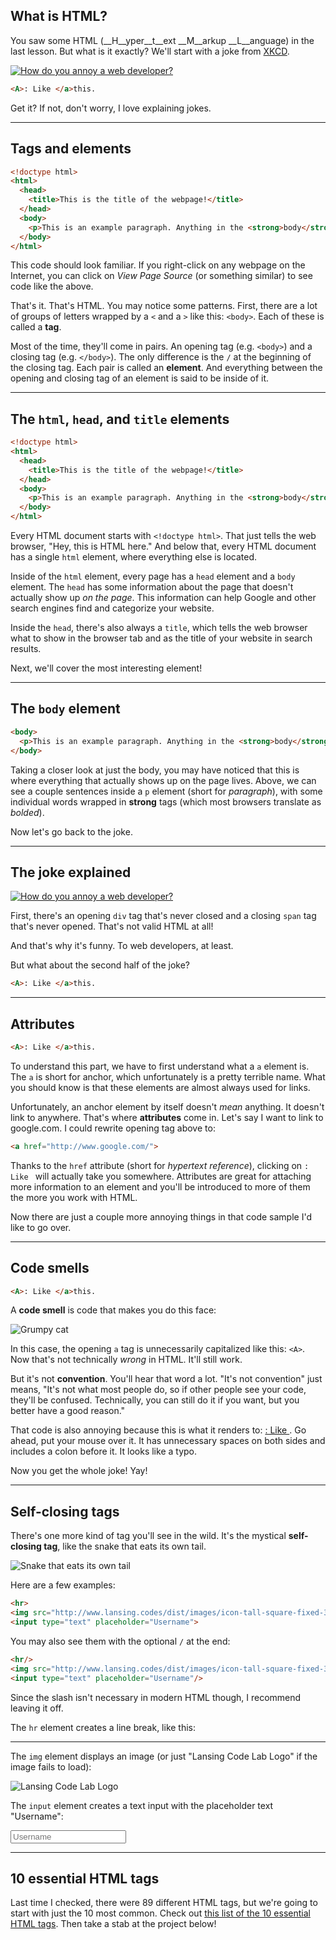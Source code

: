 ## What is HTML?

You saw some HTML (__H__yper__t__ext __M__arkup __L__anguage) in the last lesson. But what is it exactly? We'll start with a joke from [XKCD](http://xkcd.com/).

[![How do you annoy a web developer?](http://imgs.xkcd.com/comics/tags.png)](http://xkcd.com/1144/)

``` html
<A>: Like </a>this.
```

Get it? If not, don't worry, I love explaining jokes.

---

## Tags and elements

``` html
<!doctype html>
<html>
  <head>
    <title>This is the title of the webpage!</title>
  </head>
  <body>
    <p>This is an example paragraph. Anything in the <strong>body</strong> tag will appear on the page, just like this <strong>p</strong> tag and its contents.</p>
  </body>
</html>
```

This code should look familiar. If you right-click on any webpage on the Internet, you can click on _View Page Source_ (or something similar) to see code like the above.

That's it. That's HTML. You may notice some patterns. First, there are a lot of groups of letters wrapped by a `<` and a `>` like this: `<body>`. Each of these is called a __tag__.

Most of the time, they'll come in pairs. An opening tag (e.g. `<body>`) and a closing tag (e.g. `</body>`). The only difference is the `/` at the beginning of the closing tag. Each pair is called an __element__. And everything between the opening and closing tag of an element is said to be inside of it.

---

## The `html`, `head`, and `title` elements

``` html
<!doctype html>
<html>
  <head>
    <title>This is the title of the webpage!</title>
  </head>
  <body>
    <p>This is an example paragraph. Anything in the <strong>body</strong> tag will appear on the page, just like this <strong>p</strong> tag and its contents.</p>
  </body>
</html>
```

Every HTML document starts with `<!doctype html>`. That just tells the web browser, "Hey, this is HTML here." And below that, every HTML document has a single `html` element, where everything else is located.

Inside of the `html` element, every page has a `head` element and a `body` element. The `head` has some information about the page that doesn't actually show up _on the page_. This information can help Google and other search engines find and categorize your website.

Inside the `head`, there's also always a `title`, which tells the web browser what to show in the browser tab and as the title of your website in search results.

Next, we'll cover the most interesting element!

---

## The `body` element

``` html
<body>
  <p>This is an example paragraph. Anything in the <strong>body</strong> tag will appear on the page, just like this <strong>p</strong> tag and its contents.</p>
</body>
```

Taking a closer look at just the body, you may have noticed that this is where everything that actually shows up on the page lives. Above, we can see a couple sentences inside a `p` element (short for _paragraph_), with some individual words wrapped in __strong__ tags (which most browsers translate as _bolded_).

Now let's go back to the joke.

---

## The joke explained

[![How do you annoy a web developer?](http://imgs.xkcd.com/comics/tags.png)](http://xkcd.com/1144/)

First, there's an opening `div` tag that's never closed and a closing `span` tag that's never opened. That's not valid HTML at all!

And that's why it's funny. To web developers, at least.

But what about the second half of the joke?

``` html
<A>: Like </a>this.
```

---

## Attributes

``` html
<A>: Like </a>this.
```

To understand this part, we have to first understand what a `a` element is. The `a` is short for anchor, which unfortunately is a pretty terrible name. What you should know is that these elements are almost always used for links.

Unfortunately, an anchor element by itself doesn't _mean_ anything. It doesn't link to anywhere. That's where __attributes__ come in. Let's say I want to link to google.com. I could rewrite opening tag above to:

``` html
<a href="http://www.google.com/">
```

Thanks to the `href` attribute (short for _hypertext reference_), clicking on `: Like ` will actually take you somewhere. Attributes are great for attaching more information to an element and you'll be introduced to more of them the more you work with HTML.

Now there are just a couple more annoying things in that code sample I'd like to go over.

---

## Code smells

``` html
<A>: Like </a>this.
```

A __code smell__ is code that makes you do this face:

![Grumpy cat](https://pbs.twimg.com/profile_images/616542814319415296/McCTpH_E_400x400.jpg)

In this case, the opening `a` tag is unnecessarily capitalized like this: `<A>`. Now that's not technically _wrong_ in HTML. It'll still work.

But it's not __convention__. You'll hear that word a lot. "It's not convention" just means, "It's not what most people do, so if other people see your code, they'll be confused. Technically, you can still do it if you want, but you better have a good reason."

That code is also annoying because this is what it renders to: [: Like&nbsp;](). Go ahead, put your mouse over it. It has unnecessary spaces on both sides and includes a colon before it. It looks like a typo.

Now you get the whole joke! Yay!

---

## Self-closing tags

There's one more kind of tag you'll see in the wild. It's the mystical __self-closing tag__, like the snake that eats its own tail.

![Snake that eats its own tail](http://www.adweek.com/fishbowlny/files/original/300px-Ouroboros.png)

Here are a few examples:

``` html
<hr>
<img src="http://www.lansing.codes/dist/images/icon-tall-square-fixed-300-transparent.png" alt="Lansing Code Lab Logo">
<input type="text" placeholder="Username">
```

You may also see them with the optional `/` at the end:

``` html
<hr/>
<img src="http://www.lansing.codes/dist/images/icon-tall-square-fixed-300-transparent.png" alt="Lansing Code Lab Logo"/>
<input type="text" placeholder="Username"/>
```

Since the slash isn't necessary in modern HTML though, I recommend leaving it off.

The `hr` element creates a line break, like this:

<hr>

The `img` element displays an image (or just "Lansing Code Lab Logo" if the image fails to load):

<img src="http://www.lansing.codes/dist/images/icon-tall-square-fixed-300-transparent.png" alt="Lansing Code Lab Logo">

The `input` element creates a text input with the placeholder text "Username":

<input type="text" placeholder="Username">

---

## 10 essential HTML tags

Last time I checked, there were 89 different HTML tags, but we're going to start with just the 10 most common. Check out [this list of the 10 essential HTML tags](http://www.99lime.com/_bak/topics/you-only-need-10-tags/). Then take a stab at the project below!
